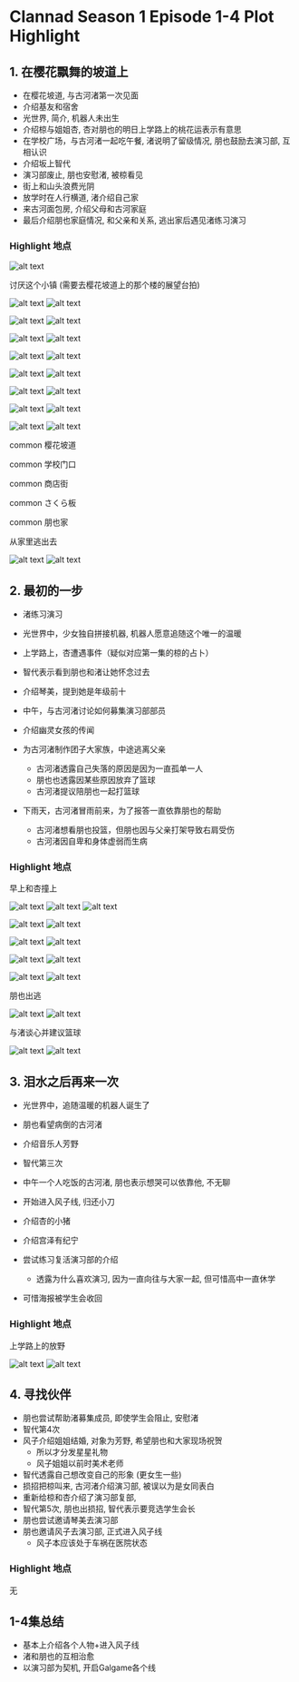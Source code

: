 # Clannad Season 1 Episode 1-4 Plot Highlight

## 1. 在樱花飘舞的坡道上

- 在樱花坡道, 与古河渚第一次见面
- 介绍基友和宿舍
- 光世界, 简介, 机器人未出生
- 介绍椋与姐姐杏, 杏对朋也的明日上学路上的桃花运表示有意思
- 在学校广场，与古河渚一起吃午餐, 渚说明了留级情况, 朋也鼓励去演习部, 互相认识
- 介绍坂上智代
- 演习部废止, 朋也安慰渚, 被椋看见
- 街上和山头浪费光阴
- 放学时在人行横道, 渚介绍自己家
- 来古河面包房, 介绍父母和古河家庭
- 最后介绍朋也家庭情况, 和父亲和关系, 逃出家后遇见渚练习演习

### Highlight 地点

![alt text](img/clan-1-keiro.jpg)

讨厌这个小镇 (需要去樱花坡道上的那个楼的展望台拍)

![alt text](img/cla-ha-5.jpg)
![alt text](img/clan-1-0.jpg)

![alt text](img/cla-ha-6.jpg)
![alt text](img/clan-1-1.jpg)

![alt text](img/cla-ha-7.jpg)
![alt text](img/clan-1-2.jpg)

![alt text](img/cla-ha-4.jpg)
![alt text](img/cla-ha-4-s.jpg)

![alt text](img/cla-ha-sp.jpg)
![alt text](img/cla-vc-1.jpg)

![alt text](img/cla-ha-8.jpg)
![alt text](img/clan-1-5.jpg)

![alt text](img/cla-vc-0-s.jpg)
![alt text](img/clan-1-6.jpg)

![alt text](img/cla-pb-4-s0.jpg)
![alt text](img/clan-1-7.jpg)

common 樱花坡道

common 学校门口

common 商店街

common さくら板

common 朋也家

从家里逃出去

![alt text](img/cla-1-12-s0.jpg)
![alt text](img/cla-1-12.jpg)

## 2. 最初的一步

- 渚练习演习

- 光世界中，少女独自拼接机器, 机器人愿意追随这个唯一的温暖

- 上学路上，杏遭遇事件（疑似对应第一集的椋的占卜）
- 智代表示看到朋也和渚让她怀念过去
- 介绍琴美，提到她是年级前十
- 中午，与古河渚讨论如何募集演习部部员
- 介绍幽灵女孩的传闻
- 为古河渚制作团子大家族，中途逃离父亲
  - 古河渚透露自己失落的原因是因为一直孤单一人
  - 朋也也透露因某些原因放弃了篮球
  - 古河渚提议陪朋也一起打篮球
- 下雨天，古河渚冒雨前来，为了报答一直依靠朋也的帮助
  - 古河渚想看朋也投篮，但朋也因与父亲打架导致右肩受伤
  - 古河渚因自卑和身体虚弱而生病

### Highlight 地点

早上和杏撞上

![alt text](img/cla-2-10-s0.jpg)
![alt text](img/clan-2-7.jpg)
![alt text](img/clan-2-18.jpg)

![alt text](img/cla-2-10-s0.jpg)
![alt text](img/clan-2-13.jpg)

![alt text](img/cla-2-8-s0.jpg)
![alt text](img/clan-2-14.jpg)

![alt text](img/clan-2-13a-s.jpg)
![alt text](img/clan-2-13a.jpg)

![alt text](img/clan-2-16-s.jpg)
![alt text](img/clan-2-16.jpg)

朋也出逃

![alt text](img/clan-2-72.jpg)
![alt text](img/cla-ha-9.jpg)

与渚谈心并建议篮球

![alt text](img/clan-2-78-s.jpg)
![alt text](img/clan-2-78.jpg)

## 3. 泪水之后再来一次

- 光世界中，追随温暖的机器人诞生了

- 朋也看望病倒的古河渚
- 介绍音乐人芳野
- 智代第三次
- 中午一个人吃饭的古河渚, 朋也表示想哭可以依靠他, 不无聊
- 开始进入风子线, 归还小刀
- 介绍杏的小猪
- 介绍宫泽有纪宁
- 尝试练习复活演习部的介绍
  - 透露为什么喜欢演习, 因为一直向往与大家一起, 但可惜高中一直休学
- 可惜海报被学生会收回

### Highlight 地点

上学路上的放野

![alt text](img/cla-3-0-s0.jpg)
![alt text](img/cla-3.wmv_000309976.jpg)

## 4. 寻找伙伴

- 朋也尝试帮助渚募集成员, 即使学生会阻止, 安慰渚
- 智代第4次
- 风子介绍姐姐结婚, 对象为芳野, 希望朋也和大家现场祝贺
  - 所以才分发星星礼物
  - 风子姐姐以前时美术老师
- 智代透露自己想改变自己的形象 (更女生一些)
- 损招把椋叫来, 古河渚介绍演习部, 被误以为是女同表白
- 重新给椋和杏介绍了演习部复部,
- 智代第5次, 朋也出损招, 智代表示要竞选学生会长
- 朋也尝试邀请琴美去演习部
- 朋也邀请风子去演习部, 正式进入风子线
  - 风子本应该处于车祸在医院状态

### Highlight 地点

无

## 1-4集总结

- 基本上介绍各个人物+进入风子线
- 渚和朋也的互相治愈
- 以演习部为契机, 开启Galgame各个线
